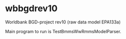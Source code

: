 # wbbgdrev10
Worldbank BGD-project rev10 (raw data model EPA133a)

Main program to run is TestBmmsWwRmmsModelParser.
